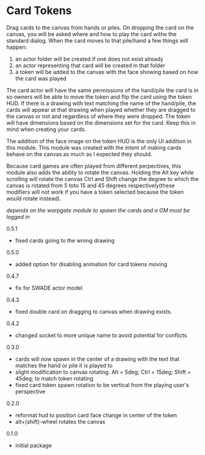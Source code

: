 # Card Tokens
Drag cards to the canvas from hands or piles. On dropping the card on the canvas, you will be asked where and how to play the card withe the standard dialog.
When the card moves to that pile/hand a few things will happen:
1. an actor folder will be created if one does not exist already
2. an actor representing that card will be created in that folder
3. a token will be added to the canvas with the face showing based on how the card was played

The card actor will have the same permissions of the hand/pile the card is in so owners will be able to move the token and flip the card using the token HUD.
If there is a drawing with text matching the name of the hand/pile, the cards will appear at that drawing when played whether they are dragged to the canvas or not and regardless of where they were dropped.
The token will have dimensions based on the dimensions set for the card. Keep this in mind when creating your cards. 

The addition of the face image on the token HUD is the only UI addition in this module. This module was created with the intent of making cards behave on the canvas as much as I expected they should.

Because card games are often played from different perpectives, this module also adds the ability to rotate the canvas. Holding the Alt key while scrolling will rotate the canvas Ctrl and Shift change the degree to which the canvas is rotated from 5 toto 15 and 45 degrees respectively(these modifiers will not work if you have a token selected because the token would rotate instead).

_depends on the warpgate module to spawn the cards and a GM must be logged in_

0.5.1
  - fixed cards going to the wrong drawing
    
0.5.0
  - added option for disabling animation for card tokens moving
    
0.4.7
  - fix for SWADE actor model
    
0.4.3
  - fixed double card on dragging to canvas when drawing exists.

0.4.2
  - changed socket to more unique name to avoid potential for conflicts

0.3.0

  - cards will now spawn in the center of a drawing with the text that matches the hand or pile it is played to
  - slight modification to canvas rotating. Alt = 5deg; Ctrl = 15deg; Shift = 45deg; to match token rotating
  - fixed card token spawn rotation to be vertical from the playing user's perspective

0.2.0

  - reformat hud to position card face change in center of the token
  - alt+(shift)-wheel rotates the canvas

0.1.0

  - initial package
